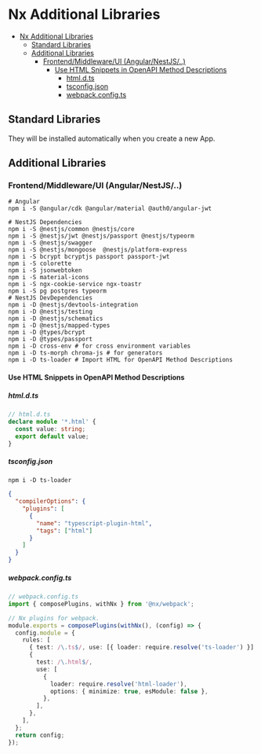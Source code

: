 # Nx Additional Libraries

<!-- @import "[TOC]" {cmd="toc" depthFrom=1 depthTo=6 orderedList=false} -->

<!-- code_chunk_output -->

- [Nx Additional Libraries](#nx-additional-libraries)
  - [Standard Libraries](#standard-libraries)
  - [Additional Libraries](#additional-libraries)
    - [Frontend/Middleware/UI (Angular/NestJS/..)](#frontendmiddlewareui-angularnestjs)
      - [Use HTML Snippets in OpenAPI Method Descriptions](#use-html-snippets-in-openapi-method-descriptions)
        - [html.d.ts](#htmldts)
        - [tsconfig.json](#tsconfigjson)
        - [webpack.config.ts](#webpackconfigts)

<!-- /code_chunk_output -->


## Standard Libraries

They will be installed automatically when you create a new App.

## Additional Libraries

### Frontend/Middleware/UI (Angular/NestJS/..)

```shell
# Angular
npm i -S @angular/cdk @angular/material @auth0/angular-jwt

# NestJS Dependencies
npm i -S @nestjs/common @nestjs/core
npm i -S @nestjs/jwt @nestjs/passport @nestjs/typeorm
npm i -S @nestjs/swagger
npm i -S @nestjs/mongoose  @nestjs/platform-express
npm i -S bcrypt bcryptjs passport passport-jwt
npm i -S colorette
npm i -S jsonwebtoken
npm i -S material-icons
npm i -S ngx-cookie-service ngx-toastr
npm i -S pg postgres typeorm
# NestJS DevDependencies
npm i -D @nestjs/devtools-integration
npm i -D @nestjs/testing
npm i -D @nestjs/schematics
npm i -D @nestjs/mapped-types
npm i -D @types/bcrypt
npm i -D @types/passport
npm i -D cross-env # for cross environment variables
npm i -D ts-morph chroma-js # for generators
npm i -D ts-loader # Import HTML for OpenAPI Method Descriptions
```

#### Use HTML Snippets in OpenAPI Method Descriptions

##### html.d.ts

```ts
// html.d.ts
declare module '*.html' {
  const value: string;
  export default value;
}
```

##### tsconfig.json

```shell
npm i -D ts-loader
```

```json
{
  "compilerOptions": {
    "plugins": [
      {
        "name": "typescript-plugin-html",
        "tags": ["html"]
      }
    ]
  }
}
```

##### webpack.config.ts

```ts
// webpack.config.ts
import { composePlugins, withNx } from '@nx/webpack';

// Nx plugins for webpack.
module.exports = composePlugins(withNx(), (config) => {
  config.module = {
    rules: [
      { test: /\.ts$/, use: [{ loader: require.resolve('ts-loader') }] },
      {
        test: /\.html$/,
        use: [
          {
            loader: require.resolve('html-loader'),
            options: { minimize: true, esModule: false },
          },
        ],
      },
    ],
  };
  return config;
});
```
